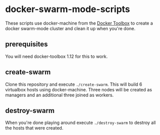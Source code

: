 # docker-swarm-mode-scripts

These scripts use docker-machine from the [Docker Toolbox](1) to create a
docker swarm-mode cluster and clean it up when you're done.

## prerequisites

You will need docker-toolbox 1.12 for this to work.

## create-swarm

Clone this repository and execute `./create-swarm`. This will build 6
virtualbox hosts using docker-machine. Three nodes will be created as
managers and an additional three joined as workers.

## destroy-swarm

When you're done playing around execute `./destroy-swarm` to destroy all the
hosts that were created.

[1]: https://www.docker.com/products/docker-toolbox
